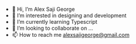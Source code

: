 - 👋 Hi, I’m Alex Saji George
- 👀 I’m interested in designing and development
- 🌱 I’m currently learning Typescript
- 💞️ I’m looking to collaborate on ...
- 📫 How to reach me alexsajigeorge@gmail.com

<!---
alexsajigeorge1/alexsajigeorge1 is a ✨ special ✨ repository because its `README.md` (this file) appears on your GitHub profile.
You can click the Preview link to take a look at your changes.
--->
